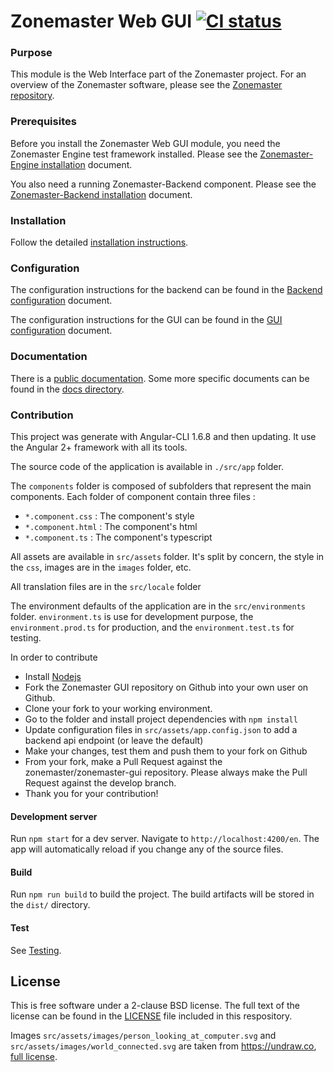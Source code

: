 # Zonemaster Web GUI [![CI status](https://github.com/zonemaster/zonemaster-gui/actions/workflows/ci.yml/badge.svg)](https://github.com/zonemaster/zonemaster-gui/actions/workflows/ci.yml)


### Purpose

This module is the Web Interface part of the Zonemaster project. For an
overview of the Zonemaster software, please see the [Zonemaster repository].

### Prerequisites

Before you install the Zonemaster Web GUI module, you need the Zonemaster
Engine test framework installed. Please see the [Zonemaster-Engine
installation] document.

You also need a running Zonemaster-Backend component. Please see the
[Zonemaster-Backend installation] document.

### Installation

Follow the detailed [installation instructions].

### Configuration

The configuration instructions for the backend can be found in the [Backend
configuration] document.

The configuration instructions for the GUI can be found in the [GUI
configuration] document.

### Documentation

There is a [public documentation]. Some more specific documents can be found in
the [docs directory](docs/).

### Contribution

This project was generate with Angular-CLI 1.6.8 and then updating.
It use the Angular 2+ framework with all its tools.

The source code of the application is available in `./src/app` folder.

The `components` folder is composed of subfolders that represent the main
components. Each folder of component contain three files :

  * `*.component.css` : The component's style
  * `*.component.html` : The component's html
  * `*.component.ts` : The component's typescript

All assets are available in `src/assets` folder. It's split by concern, the
style in the `css`, images are in the ``images`` folder, etc.

All translation files are in the `src/locale` folder

The environment defaults of the application are in the `src/environments`
folder. `environment.ts` is use for development purpose, the
`environment.prod.ts` for production, and the `environment.test.ts` for testing.

In order to contribute

* Install [Nodejs](https://nodejs.org)
* Fork the Zonemaster GUI repository on Github into your own user on Github.
* Clone your fork to your working environment.
* Go to the folder and install project dependencies with `npm install`
* Update configuration files in `src/assets/app.config.json` to add a backend
  api endpoint (or leave the default)
* Make your changes, test them and push them to your fork on Github
* From your fork, make a Pull Request against the zonemaster/zonemaster-gui
  repository. Please always make the Pull Request against the develop branch.
* Thank you for your contribution!

#### Development server

Run `npm start` for a dev server. Navigate to `http://localhost:4200/en`. The app will automatically reload if you change any of the source files.

#### Build

Run `npm run build` to build the project. The build artifacts will be stored in the `dist/` directory.

#### Test

See [Testing](docs/Testing.md).

## License

This is free software under a 2-clause BSD license. The full text of the license can
be found in the [LICENSE](LICENSE) file included in this respository.

Images `src/assets/images/person_looking_at_computer.svg` and `src/assets/images/world_connected.svg`
are taken from <https://undraw.co>, [full license](https://undraw.co/license).


[Backend Configuration]:            https://github.com/zonemaster/zonemaster/blob/master/docs/public/configuration/backend.md
[GUI Configuration]:                https://github.com/zonemaster/zonemaster/blob/master/docs/public/configuration/gui.md
[Installation instructions]:        https://github.com/zonemaster/zonemaster/blob/master/docs/public/installation/zonemaster-gui.md
[Public documentation]:             https://github.com/zonemaster/zonemaster/blob/master/README.md#documentation
[Zonemaster-Engine installation]:   https://github.com/zonemaster/zonemaster/blob/master/docs/public/installation/zonemaster-engine.md
[Zonemaster-Backend installation]:  https://github.com/zonemaster/zonemaster/blob/master/docs/public/installation/zonemaster-backend.md
[Zonemaster repository]:            https://github.com/zonemaster/zonemaster
